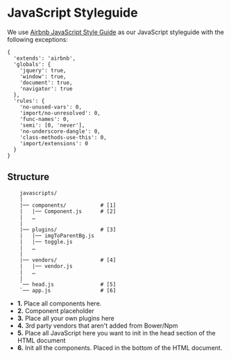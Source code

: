 # JavaScript Styleguide

We use [Airbnb JavaScript Style Guide](https://github.com/airbnb/javascript) as our JavaScript styleguide with the following exceptions:

```
{
  'extends': 'airbnb',
  'globals': {
    'jquery': true,
    'window': true,
    'document': true,
    'navigator': true
  },
  'rules': {
    'no-unused-vars': 0,
    'import/no-unresolved': 0,
    'func-names': 0,
    'semi': [0, 'never'],
    'no-underscore-dangle': 0,
    'class-methods-use-this': 0,
    'import/extensions': 0
  }
}
```

## Structure

``` 
    javascripts/
    |
    |── components/           # [1]
    |   |── Component.js      # [2]
    |   …
    |
    |── plugins/              # [3]
    |   |── imgToParentBg.js  
    |   |── toggle.js         
    |   …
    | 
    |── vendors/              # [4]
    |   |── vendor.js  
    |   …
    |
    `── head.js               # [5]
    `── app.js                # [6]
```

* **1.** Place all components here.
* **2.** Component placeholder
* **3.** Place all your own plugins here
* **4.** 3rd party vendors that aren't added from Bower/Npm
* **5.** Place all JavaScript here you want to init in the head section of the HTML document
* **6.** Init all the components. Placed in the bottom of the HTML document.

